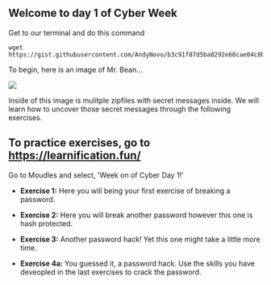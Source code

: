 ## Welcome to day 1 of Cyber Week

Get to our terminal and do this command

```
wget https://gist.githubusercontent.com/AndyNovo/b3c91f87d5ba8292e68cae04c8b8c8a1/raw/e8f7f716ecf7a0a7332a6fa07189d2b2867d6adb/myscript.py
```


To begin, here is an image of Mr. Bean...

[<img src="https://www.megabeets.net/uploads/1_image.jpg">](https://www.megabeets.net/uploads/1_image.jpg)

Inside of this image is mulitple zipfiles with secret messages inside. We will learn how to uncover those secret messages through the following exercises.


## To practice exercises, go to https://learnification.fun/
Go to Moudles and select, 'Week on of Cyber Day 1!'

* **Exercise 1:** Here you will being your first exercise of breaking a password.

* **Exercise 2:** Here you will break another password however this one is hash protected.

* **Exercise 3:** Another password hack! Yet this one might take a little more time. 

* **Exercise 4a:** You guessed it, a password hack. Use the skills you have deveopled in the last exercises to crack the password.







